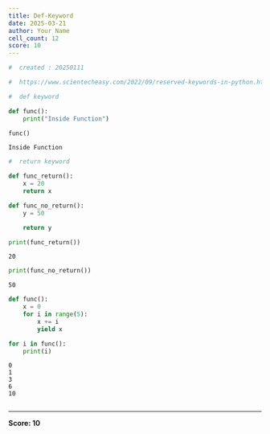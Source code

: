 ```yaml
---
title: Def-Keyword
date: 2025-03-21
author: Your Name
cell_count: 12
score: 10
---
```


```python
#  created : 20250111
```


```python
#  https://www.scientecheasy.com/2022/09/reserved-keywords-in-python.html/
```


```python
#  def keyword

```


```python
def func():
    print("Inside Function")

```


```python
func()
```

    Inside Function



```python
#  return keyword
```


```python
def func_return():
    x = 20
    return x

def func_no_return():
    y = 50

    return y
```


```python
print(func_return())
```

    20



```python
print(func_no_return())
```

    50



```python
def func():
    x = 0
    for i in range(5):
        x += i
        yield x
```


```python
for i in func():
    print(i)
```

    0
    1
    3
    6
    10



```python

```


---
**Score: 10**